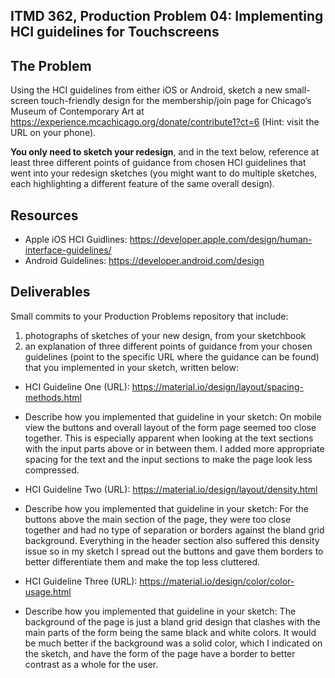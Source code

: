 ## ITMD 362, Production Problem 04: Implementing HCI guidelines for Touchscreens

## The Problem

Using the HCI guidelines from either iOS or Android, sketch a new small-screen touch-friendly design
for the membership/join page for Chicago’s Museum of Contemporary Art at
https://experience.mcachicago.org/donate/contribute1?ct=6 (Hint: visit the URL on your phone).

**You only need to sketch your redesign**, and in the text below, reference at least three different
points of guidance from chosen HCI guidelines that went into your redesign sketches (you might
want to do multiple sketches, each highlighting a different feature of the same overall design).

## Resources

* Apple iOS HCI Guidlines:
  https://developer.apple.com/design/human-interface-guidelines/
* Android Guidelines:
  https://developer.android.com/design

## Deliverables

Small commits to your Production Problems repository that include:

1. photographs of sketches of your new design, from your sketchbook
2. an explanation of three different points of guidance from your chosen guidelines (point to the
   specific URL where the guidance can be found) that you implemented in your sketch, written below:

* HCI Guideline One (URL): https://material.io/design/layout/spacing-methods.html
* Describe how you implemented that guideline in your sketch: On mobile view the buttons and
overall layout of the form page seemed too close together. This is especially apparent when
looking at the text sections with the input parts above or in between them. I added more
appropriate spacing for the text and the input sections to make the page look less compressed.

* HCI Guideline Two (URL): https://material.io/design/layout/density.html
* Describe how you implemented that guideline in your sketch: For the buttons above the main
section of the page, they were too close together and had no type of separation or borders
against the bland grid background. Everything in the header section also suffered this density
issue so in my sketch I spread out the buttons and gave them borders to better differentiate them and make the top less cluttered.

* HCI Guideline Three (URL): https://material.io/design/color/color-usage.html
* Describe how you implemented that guideline in your sketch: The background of the page
is just a bland grid design that clashes with the main parts of the form being the same black
and white colors. It would be much better if the background was a solid color, which I
indicated on the sketch, and have the form of the page have a border to better contrast as
a whole for the user.
